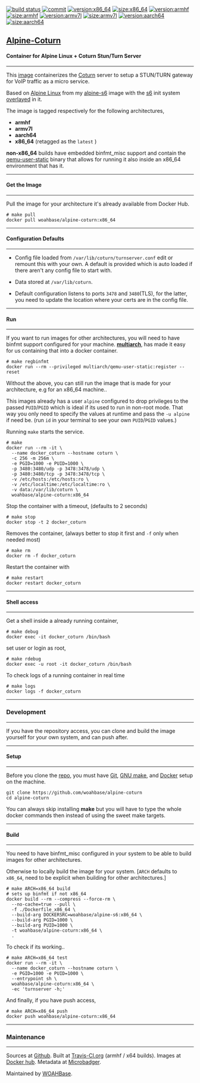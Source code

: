 [![build status][251]][232] [![commit][255]][231] [![version:x86_64][256]][235] [![size:x86_64][257]][235] [![version:armhf][258]][236] [![size:armhf][259]][236] [![version:armv7l][260]][237] [![size:armv7l][261]][237] [![version:aarch64][262]][238] [![size:aarch64][263]][238]

## [Alpine-Coturn][234]
#### Container for Alpine Linux + Coturn Stun/Turn Server
---

This [image][233] containerizes the [Coturn][135] server to setup
a STUN/TURN gateway for VoIP traffic as a micro service.

Based on [Alpine Linux][131] from my [alpine-s6][132] image with
the [s6][133] init system [overlayed][134] in it.

The image is tagged respectively for the following architectures,
* **armhf**
* **armv7l**
* **aarch64**
* **x86_64** (retagged as the `latest` )

**non-x86_64** builds have embedded binfmt_misc support and contain the
[qemu-user-static][105] binary that allows for running it also inside
an x86_64 environment that has it.

---
#### Get the Image
---

Pull the image for your architecture it's already available from
Docker Hub.

```
# make pull
docker pull woahbase/alpine-coturn:x86_64
```

---
#### Configuration Defaults
---

* Config file loaded from `/var/lib/coturn/turnserver.conf` edit
  or remount this with your own. A default is provided which is
  auto loaded if there aren't any config file to start with.

* Data stored at `/var/lib/coturn`.

* Default configuration listens to ports `3478` and `3480`(TLS),
  for the latter, you need to update the location where your certs
  are in the config file.

---
#### Run
---

If you want to run images for other architectures, you will need
to have binfmt support configured for your machine. [**multiarch**][104],
has made it easy for us containing that into a docker container.

```
# make regbinfmt
docker run --rm --privileged multiarch/qemu-user-static:register --reset
```

Without the above, you can still run the image that is made for your
architecture, e.g for an x86_64 machine..

This images already has a user `alpine` configured to drop
privileges to the passed `PUID`/`PGID` which is ideal if its used
to run in non-root mode. That way you only need to specify the
values at runtime and pass the `-u alpine` if need be. (run `id`
in your terminal to see your own `PUID`/`PGID` values.)

Running `make` starts the service.

```
# make
docker run --rm -it \
  --name docker_coturn --hostname coturn \
  -c 256 -m 256m \
  -e PGID=1000 -e PUID=1000 \
  -p 3480:3480/udp -p 3478:3478/udp \
  -p 3480:3480/tcp -p 3478:3478/tcp \
  -v /etc/hosts:/etc/hosts:ro \
  -v /etc/localtime:/etc/localtime:ro \
  -v data:/var/lib/coturn \
  woahbase/alpine-coturn:x86_64
```

Stop the container with a timeout, (defaults to 2 seconds)

```
# make stop
docker stop -t 2 docker_coturn
```

Removes the container, (always better to stop it first and `-f`
only when needed most)

```
# make rm
docker rm -f docker_coturn
```

Restart the container with

```
# make restart
docker restart docker_coturn
```

---
#### Shell access
---

Get a shell inside a already running container,

```
# make debug
docker exec -it docker_coturn /bin/bash
```

set user or login as root,

```
# make rdebug
docker exec -u root -it docker_coturn /bin/bash
```

To check logs of a running container in real time

```
# make logs
docker logs -f docker_coturn
```

---
### Development
---

If you have the repository access, you can clone and
build the image yourself for your own system, and can push after.

---
#### Setup
---

Before you clone the [repo][231], you must have [Git][101], [GNU make][102],
and [Docker][103] setup on the machine.

```
git clone https://github.com/woahbase/alpine-coturn
cd alpine-coturn
```
You can always skip installing **make** but you will have to
type the whole docker commands then instead of using the sweet
make targets.

---
#### Build
---

You need to have binfmt_misc configured in your system to be able
to build images for other architectures.

Otherwise to locally build the image for your system.
[`ARCH` defaults to `x86_64`, need to be explicit when building
for other architectures.]

```
# make ARCH=x86_64 build
# sets up binfmt if not x86_64
docker build --rm --compress --force-rm \
  --no-cache=true --pull \
  -f ./Dockerfile_x86_64 \
  --build-arg DOCKERSRC=woahbase/alpine-s6:x86_64 \
  --build-arg PGID=1000 \
  --build-arg PUID=1000 \
  -t woahbase/alpine-coturn:x86_64 \
  .
```

To check if its working..

```
# make ARCH=x86_64 test
docker run --rm -it \
  --name docker_coturn --hostname coturn \
  -e PGID=1000 -e PUID=1000 \
  --entrypoint sh \
  woahbase/alpine-coturn:x86_64 \
  -ec 'turnserver -h;'
```

And finally, if you have push access,

```
# make ARCH=x86_64 push
docker push woahbase/alpine-coturn:x86_64
```

---
### Maintenance
---

Sources at [Github][106]. Built at [Travis-CI.org][107] (armhf / x64 builds). Images at [Docker hub][108]. Metadata at [Microbadger][109].

Maintained by [WOAHBase][204].

[101]: https://git-scm.com
[102]: https://www.gnu.org/software/make/
[103]: https://www.docker.com
[104]: https://hub.docker.com/r/multiarch/qemu-user-static/
[105]: https://github.com/multiarch/qemu-user-static/releases/
[106]: https://github.com/
[107]: https://travis-ci.org/
[108]: https://hub.docker.com/
[109]: https://microbadger.com/

[131]: https://alpinelinux.org/
[132]: https://hub.docker.com/r/woahbase/alpine-s6
[133]: https://skarnet.org/software/s6/
[134]: https://github.com/just-containers/s6-overlay
[135]: https://github.com/coturn/coturn

[201]: https://github.com/woahbase
[202]: https://travis-ci.org/woahbase/
[203]: https://hub.docker.com/u/woahbase
[204]: https://woahbase.online/

[231]: https://github.com/woahbase/alpine-coturn
[232]: https://travis-ci.org/woahbase/alpine-coturn
[233]: https://hub.docker.com/r/woahbase/alpine-coturn
[234]: https://woahbase.online/#/images/alpine-coturn
[235]: https://microbadger.com/images/woahbase/alpine-coturn:x86_64
[236]: https://microbadger.com/images/woahbase/alpine-coturn:armhf
[237]: https://microbadger.com/images/woahbase/alpine-coturn:armv7l
[238]: https://microbadger.com/images/woahbase/alpine-coturn:aarch64

[251]: https://travis-ci.org/woahbase/alpine-coturn.svg?branch=master

[255]: https://images.microbadger.com/badges/commit/woahbase/alpine-coturn.svg

[256]: https://images.microbadger.com/badges/version/woahbase/alpine-coturn:x86_64.svg
[257]: https://images.microbadger.com/badges/image/woahbase/alpine-coturn:x86_64.svg

[258]: https://images.microbadger.com/badges/version/woahbase/alpine-coturn:armhf.svg
[259]: https://images.microbadger.com/badges/image/woahbase/alpine-coturn:armhf.svg

[260]: https://images.microbadger.com/badges/version/woahbase/alpine-coturn:armv7l.svg
[261]: https://images.microbadger.com/badges/image/woahbase/alpine-coturn:armv7l.svg

[262]: https://images.microbadger.com/badges/version/woahbase/alpine-coturn:aarch64.svg
[263]: https://images.microbadger.com/badges/image/woahbase/alpine-coturn:aarch64.svg

